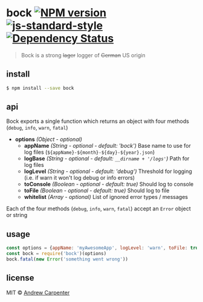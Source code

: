 # bock [![NPM version](https://badge.fury.io/js/bock.svg)](https://npmjs.org/package/bock)   [![js-standard-style](https://img.shields.io/badge/code%20style-standard-brightgreen.svg?style=flat)](https://github.com/feross/standard)   [![Dependency Status](https://dependencyci.com/github/doesdev/bock/badge)](https://dependencyci.com/github/doesdev/bock)

> Bock is a strong ~~lager~~ logger of ~~German~~ US origin

## install

```sh
$ npm install --save bock
```

## api

Bock exports a single function which returns an object with four methods (`debug`, `info`, `warn`, `fatal`)
- **options** *(Object - optional)*
  - **appName** *(String - optional - default: 'bock')* Base name to use for log files (`${appName}-${month}-${day}-${year}.json`)
  - **logBase** *(String - optional - default: `__dirname + '/logs'`)* Path for log files
  - **logLevel** *(String - optional - default: 'debug')* Threshold for logging (i.e. if warn it won't log debug or info errors)
  - **toConsole** *(Boolean - optional - default: true)* Should log to console
  - **toFile** *(Boolean - optional - default: true)* Should log to file
  - **whitelist** *(Array - optional)* List of ignored error types / messages

Each of the four methods (`debug`, `info`, `warn`, `fatal`) accept an `Error` object or string

## usage

```js
const options = {appName: 'myAwesomeApp', logLevel: 'warn', toFile: true}
const bock = require('bock')(options)
bock.fatal(new Error('something went wrong'))
```

## license

MIT © [Andrew Carpenter](https://github.com/doesdev)
